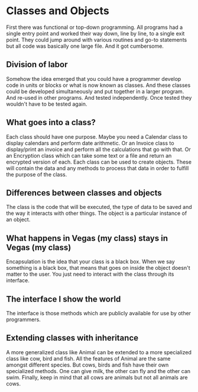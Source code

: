 # Classes and Objects

First there was functional or top-down programming. All programs had a single entry point and worked their way down, line by line, to a single exit point. They could jump around with various routines and go-to statements but all code was basically one large file. And it got cumbersome.

## Division of labor

Somehow the idea emerged that you could have a programmer develop code in units or blocks or what is now known as classes. And these classes could be developed simultaneously and put together in a larger program. And re-used in other programs. And tested independently. Once tested they wouldn't have to be tested again.

## What goes into a class?

Each class should have one purpose. Maybe you need a Calendar class to display calendars and perform date arithmetic. Or an Invoice class to display/print an invoice and perform all the calculations that go with that. Or an Encryption class which can take some text or a file and return an encrypted version of each. Each class can be used to create objects. These will contain the data and any methods to process that data in order to fulfill the purpose of the class.

## Differences between classes and objects

The class is the code that will be executed, the type of data to be saved and the way it interacts with other things. The object is a particular instance of an object.

## What happens in Vegas \(my class\) stays in Vegas \(my class\)

Encapsulation is the idea that your class is a black box. When we say something is a black box, that means that goes on inside the object doesn't matter to the user. You just need to interact with the class through its interface.

## The interface I show the world

The interface is those methods which are publicly available for use by other programmers.

## Extending classes with inheritance

A more generalized class like Animal can be extended to a more specialized class like cow, bird and fish. All the features of Animal are the same amongst different species. But cows, birds and fish have their own specialized methods. One can give milk, the other can fly and the other can swim. Finally, keep in mind that all cows are animals but not all animals are cows.

